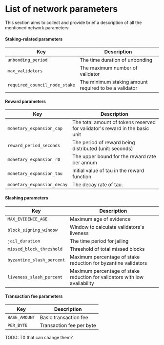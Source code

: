 # List of network parameters

This section aims to collect and provide brief a description of all the mentioned network parameters:

#### Staking-related parameters

| Key                           | Description                                           |
| ----------------------------- | ----------------------------------------------------- |
| `unbonding_period`            | The time duration of unbonding                        |
| `max_validators`              | The maximum number of validator                       |
| `required_council_node_stake` | The minimum staking amount required to be a validator |

#### Reward parameters

| Key                        | Description                                                                  |
| -------------------------- | ---------------------------------------------------------------------------- |
| `monetary_expansion_cap`   | The total amount of tokens reserved for validator's reward in the basic unit |
| `reward_period_seconds`    | The period of reward being distributed (unit: seconds)                       |
| `monetary_expansion_r0`    | The upper bound for the reward rate per annum                                |
| `monetary_expansion_tau`   | Initial value of tau in the reward function                                  |
| `monetary_expansion_decay` | The decay rate of tau.                                                       |

#### Slashing parameters

| Key                       | Description                                                                |
| ------------------------- | -------------------------------------------------------------------------- |
| `MAX_EVIDENCE_AGE`        | Maximum age of evidence                                                    |
| `block_signing_window`    | Window to calculate validators's liveness                                  |
| `jail_duration`           | The time period for jailing                                                |
| `missed_block_threshold`  | Threshold of total missed blocks                                           |
| `byzantine_slash_percent` | Maximum percentage of stake reduction for byzantine validators             |
| `liveness_slash_percent`  | Maximum percentage of stake reduction for validators with low availability |

#### Transaction fee parameters

| Key           | Description              |
| ------------- | ------------------------ |
| `BASE_AMOUNT` | Basic transaction fee    |
| `PER_BYTE`    | Transaction fee per byte |

TODO: TX that can change them?
